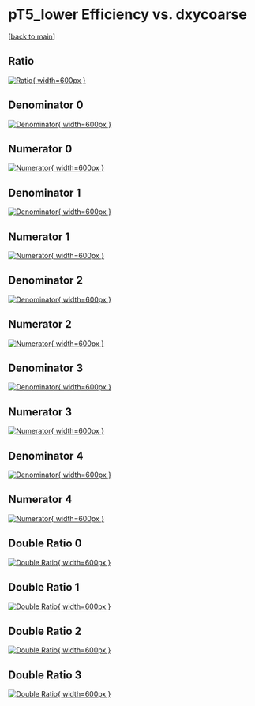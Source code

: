 # pT5_lower Efficiency vs. dxycoarse

[[back to main](./)]



## Ratio

[![Ratio](../mtv/var/pT5_lower_base_211_1_eff_dxycoarse.png){ width=600px }](../mtv/var/pT5_lower_base_211_1_eff_dxycoarse.pdf)

## Denominator 0

[![Denominator](../mtv/den/pT5_lower_base_211_1_eff_dxycoarse_den0.png){ width=600px }](../mtv/den/pT5_lower_base_211_1_eff_dxycoarse_den0.pdf)

## Numerator 0

[![Numerator](../mtv/num/pT5_lower_base_211_1_eff_dxycoarse_num0.png){ width=600px }](../mtv/num/pT5_lower_base_211_1_eff_dxycoarse_num0.pdf)

## Denominator 1

[![Denominator](../mtv/den/pT5_lower_base_211_1_eff_dxycoarse_den1.png){ width=600px }](../mtv/den/pT5_lower_base_211_1_eff_dxycoarse_den1.pdf)

## Numerator 1

[![Numerator](../mtv/num/pT5_lower_base_211_1_eff_dxycoarse_num1.png){ width=600px }](../mtv/num/pT5_lower_base_211_1_eff_dxycoarse_num1.pdf)

## Denominator 2

[![Denominator](../mtv/den/pT5_lower_base_211_1_eff_dxycoarse_den2.png){ width=600px }](../mtv/den/pT5_lower_base_211_1_eff_dxycoarse_den2.pdf)

## Numerator 2

[![Numerator](../mtv/num/pT5_lower_base_211_1_eff_dxycoarse_num2.png){ width=600px }](../mtv/num/pT5_lower_base_211_1_eff_dxycoarse_num2.pdf)

## Denominator 3

[![Denominator](../mtv/den/pT5_lower_base_211_1_eff_dxycoarse_den3.png){ width=600px }](../mtv/den/pT5_lower_base_211_1_eff_dxycoarse_den3.pdf)

## Numerator 3

[![Numerator](../mtv/num/pT5_lower_base_211_1_eff_dxycoarse_num3.png){ width=600px }](../mtv/num/pT5_lower_base_211_1_eff_dxycoarse_num3.pdf)

## Denominator 4

[![Denominator](../mtv/den/pT5_lower_base_211_1_eff_dxycoarse_den4.png){ width=600px }](../mtv/den/pT5_lower_base_211_1_eff_dxycoarse_den4.pdf)

## Numerator 4

[![Numerator](../mtv/num/pT5_lower_base_211_1_eff_dxycoarse_num4.png){ width=600px }](../mtv/num/pT5_lower_base_211_1_eff_dxycoarse_num4.pdf)

## Double Ratio 0

[![Double Ratio](../mtv/ratio/pT5_lower_base_211_1_eff_dxycoarse_ratio0.png){ width=600px }](../mtv/ratio/pT5_lower_base_211_1_eff_dxycoarse_ratio0.pdf)

## Double Ratio 1

[![Double Ratio](../mtv/ratio/pT5_lower_base_211_1_eff_dxycoarse_ratio1.png){ width=600px }](../mtv/ratio/pT5_lower_base_211_1_eff_dxycoarse_ratio1.pdf)

## Double Ratio 2

[![Double Ratio](../mtv/ratio/pT5_lower_base_211_1_eff_dxycoarse_ratio2.png){ width=600px }](../mtv/ratio/pT5_lower_base_211_1_eff_dxycoarse_ratio2.pdf)

## Double Ratio 3

[![Double Ratio](../mtv/ratio/pT5_lower_base_211_1_eff_dxycoarse_ratio3.png){ width=600px }](../mtv/ratio/pT5_lower_base_211_1_eff_dxycoarse_ratio3.pdf)

